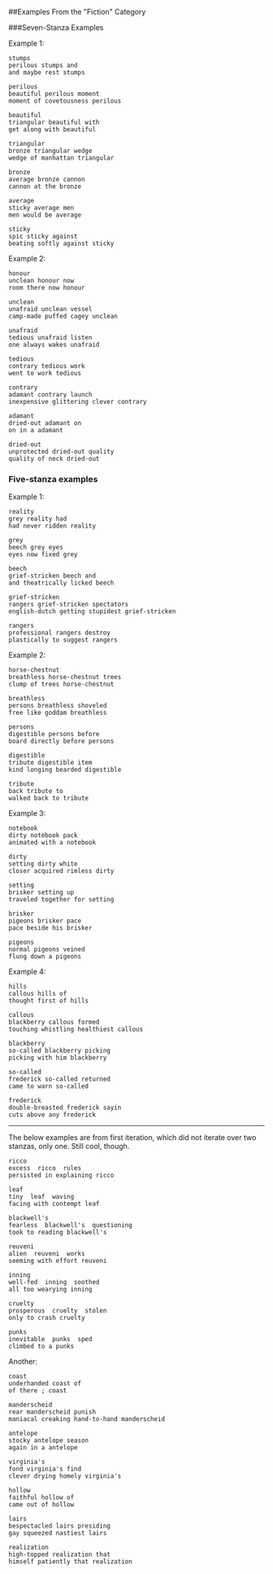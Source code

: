 ##Examples From the "Fiction" Category

###Seven-Stanza Examples

Example 1:

	stumps
	perilous stumps and
	and maybe rest stumps

	perilous
	beautiful perilous moment
	moment of covetousness perilous

	beautiful
	triangular beautiful with
	get along with beautiful

	triangular
	bronze triangular wedge
	wedge of manhattan triangular

	bronze
	average bronze cannon
	cannon at the bronze

	average
	sticky average men
	men would be average

	sticky
	spic sticky against
	beating softly against sticky

Example 2:

	honour
	unclean honour now
	room there now honour

	unclean
	unafraid unclean vessel
	camp-made puffed cagey unclean

	unafraid
	tedious unafraid listen
	one always wakes unafraid

	tedious
	contrary tedious work
	went to work tedious

	contrary
	adamant contrary launch
	inexpensive glittering clever contrary

	adamant
	dried-out adamant on
	on in a adamant

	dried-out
	unprotected dried-out quality
	quality of neck dried-out

### Five-stanza examples
Example 1:

	reality
	grey reality had
	had never ridden reality
	
	grey
	beech grey eyes
	eyes now fixed grey
	
	beech
	grief-stricken beech and
	and theatrically licked beech
	
	grief-stricken
	rangers grief-stricken spectators
	english-dutch getting stupidest grief-stricken
	
	rangers
	professional rangers destroy
	plastically to suggest rangers

Example 2:

	horse-chestnut
	breathless horse-chestnut trees
	clump of trees horse-chestnut
	
	breathless
	persons breathless shoveled
	free like goddam breathless
	
	persons
	digestible persons before
	board directly before persons
	
	digestible
	tribute digestible item
	kind longing bearded digestible
	
	tribute
	back tribute to
	walked back to tribute
	
Example 3:

	notebook
	dirty notebook pack
	animated with a notebook
	
	dirty
	setting dirty white
	closer acquired rimless dirty
	
	setting
	brisker setting up
	traveled together for setting
	
	brisker
	pigeons brisker pace
	pace beside his brisker
	
	pigeons
	normal pigeons veined
	flung down a pigeons
	
Example 4:

	hills
	callous hills of
	thought first of hills
	
	callous
	blackberry callous formed
	touching whistling healthiest callous
	
	blackberry
	so-called blackberry picking
	picking with him blackberry
	
	so-called
	frederick so-called returned
	came to warn so-called
	
	frederick
	double-breasted frederick sayin
	cuts above any frederick

---

The below examples are from first iteration, which did not iterate over two stanzas, only one. Still cool, though.
	
	ricco
	excess  ricco  rules
	persisted in explaining ricco

	leaf
	tiny  leaf  waving
	facing with contempt leaf

	blackwell's
	fearless  blackwell's  questioning
	took to reading blackwell's

	reuveni
	alien  reuveni  works
	seeming with effort reuveni

	inning
	well-fed  inning  soothed
	all too wearying inning

	cruelty
	prosperous  cruelty  stolen
	only to crash cruelty

	punks
	inevitable  punks  sped
	climbed to a punks

Another:

	coast
	underhanded coast of
	of there ; coast

	manderscheid
	rear manderscheid punish
	maniacal creaking hand-to-hand manderscheid

	antelope
	stocky antelope season
	again in a antelope

	virginia's
	fond virginia's find
	clever drying homely virginia's

	hollow
	faithful hollow of
	came out of hollow

	lairs
	bespectacled lairs presiding
	gay squeezed nastiest lairs

	realization
	high-topped realization that
	himself patiently that realization
